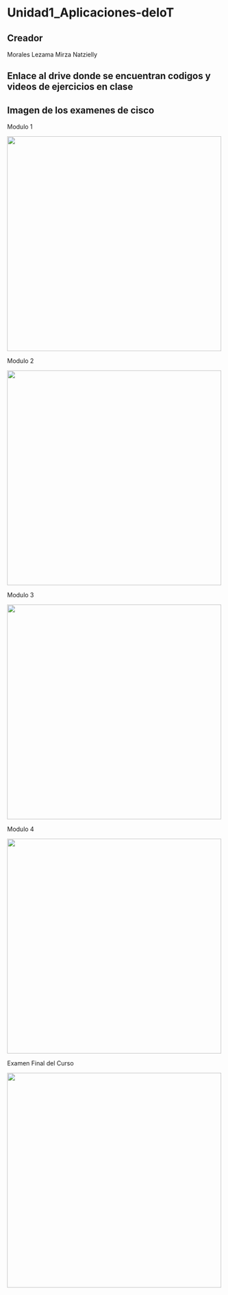 # Unidad1_Aplicaciones-deIoT

## Creador
Morales Lezama Mirza Natzielly

## Enlace al drive donde se encuentran codigos y videos de ejercicios en clase


## Imagen de los examenes de cisco
Modulo 1

<img src="https://github.com/user-attachments/assets/b4a66adb-51ca-4e5b-9dbf-5b7c999a74bc" width="500"/>

Modulo 2

<img src="https://github.com/user-attachments/assets/abc59331-9adb-467f-a2e7-a0836ea2e333" width="500"/>

Modulo 3

<img src="https://github.com/user-attachments/assets/cc7f0f6d-28b5-4ba0-a740-8ada9557dcb7" width="500"/>

Modulo 4

<img src="https://github.com/user-attachments/assets/7ab1f365-4bc1-462b-b927-25b56879f7f2" width="500"/>

Examen Final del Curso

<img src="https://github.com/user-attachments/assets/a48e8bfc-f202-40d3-86c8-3fcadbdaf8b9" width="500"/>




